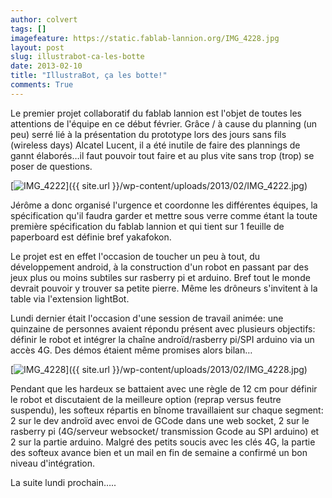 ```yaml
---
author: colvert
tags: []
imagefeature: https://static.fablab-lannion.org/IMG_4228.jpg
layout: post
slug: illustrabot-ca-les-botte
date: 2013-02-10
title: "IllustraBot, ça les botte!"
comments: True
---
```

Le premier projet collaboratif du fablab lannion est l'objet de toutes les
attentions de l'équipe en ce début février. Grâce / à cause du planning (un
peu) serré lié à la présentation du prototype lors des jours sans fils
(wireless days) Alcatel Lucent, il a été inutile de faire des plannings de
gannt élaborés…il faut pouvoir tout faire et au plus vite sans trop (trop) se
poser de questions.

[![IMG_4222](https://static.fablab-lannion.org/IMG_4222-300x200.jpg)]({{ site.url }}/wp-content/uploads/2013/02/IMG_4222.jpg)

Jérôme a donc organisé l'urgence et coordonne les différentes équipes, la
spécification qu'il faudra garder et mettre sous verre comme étant la toute
première spécification du fablab lannion et qui tient sur 1 feuille de
paperboard est définie bref yakafokon.

Le projet est en effet l'occasion de toucher un peu à tout, du développement
android, à la construction d'un robot en passant par des jeux plus ou moins
subtiles sur rasberry pi et arduino. Bref tout le monde devrait pouvoir y
trouver sa petite pierre. Même les drôneurs s'invitent à la table via
l'extension lightBot.

Lundi dernier était l'occasion d'une session de travail animée: une quinzaine
de personnes avaient répondu présent avec plusieurs objectifs: définir le
robot et intégrer la chaîne androïd/rasberry pi/SPI arduino via un accès 4G.
Des démos étaient même promises alors bilan…

[![IMG_4228](https://static.fablab-lannion.org/IMG_4228-300x200.jpg)]({{ site.url }}/wp-content/uploads/2013/02/IMG_4228.jpg)

Pendant que les hardeux se battaient avec une règle de 12 cm pour définir le
robot et discutaient de la meilleure option (reprap versus feutre suspendu),
les softeux répartis en bînome travaillaient sur chaque segment: 2 sur le dev
androïd avec envoi de GCode dans une web socket, 2 sur le rasberry pi
(4G/serveur websocket/ transmission Gcode au SPI arduino) et 2 sur la partie
arduino. Malgré des petits soucis avec les clés 4G, la partie des softeux
avance bien et un mail en fin de semaine a confirmé un bon niveau
d'intégration.

La suite lundi prochain…..


